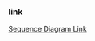### link

[Sequence Diagram Link](https://drive.google.com/file/d/1Q6XyqfmJXCa84h7XOsqhlUe22uWpwjdK/view?usp=sharing)